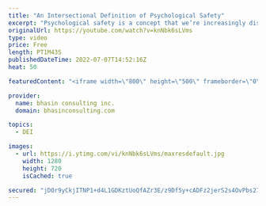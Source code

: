 ```yaml
---
title: "An Intersectional Definition of Psychological Safety"
excerpt: "Psychological safety is a concept that we’re increasingly discussing in the DEI space and in the business world at large. In order for leaders to create environments rooted in psychological safety that support their team members’ empowerment and growth, it’s critical to have a nuanced understanding of"
originalUrl: https://youtube.com/watch?v=knNbk6sLVms
type: video
price: Free
length: PT1M43S
publishedDateTime: 2022-07-07T14:52:16Z
heat: 50

featuredContent: "<iframe width=\"800\" height=\"500\" frameborder=\"0\" src=\"https://www.youtube.com/embed/knNbk6sLVms\" allow=\"accelerometer; autoplay; encrypted-media; gyroscope; picture-in-picture\" allowfullscreen></iframe>"

provider:
  name: bhasin consulting inc.
  domain: bhasinconsulting.com

topics:
  - DEI

images:
  - url: https://i.ytimg.com/vi/knNbk6sLVms/maxresdefault.jpg
    width: 1280
    height: 720
    isCached: true

secured: "jDOr9yCkjITNP1+d4L1GDKztUoQfAZr3E/z9Df5y+cADFz2jerS2s4OvPbs2738sK+zu8Kvj6e32kiuc0ex3/SP9UdmgWlUAZgI5HJNoQQ46tPNJ9XerPb/IYklGzrmwKUJwFe/nSODkgvvAnCK2CE1HdtxTiQG4F/A6YAgFUFWdAyMmcR0cC9p5ahzu6aALKm4SDRTS4mBk9VKS1vbMtcTNWEz2nE3h4FyZXOQnfLgqWAJ0MGd83vWbFum6TYkZKydWpDdmSbAM6zFOxfJWXPuVUlpcWcV2pgcI9kj5fPdCWO5e998enZD4Ihcw3ovWj2In+DtdYQ1nu2UOaNm+630WkMYjHuhH58Q0vIi2XmfLhlZ7+L1jwhu4JfXEE+SloGJNb5bgMq3roT7RqXamoDLSbjC3WTBYrFQZxTv3BeY=;m+fsHnCCqek/s/uBJekaNw=="
---
```


